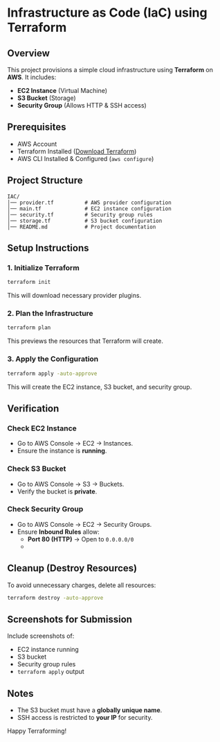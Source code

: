 # Infrastructure as Code (IaC) using Terraform

## Overview

This project provisions a simple cloud infrastructure using **Terraform** on **AWS**. It includes:

- **EC2 Instance** (Virtual Machine)
- **S3 Bucket** (Storage)
- **Security Group** (Allows HTTP & SSH access)

## Prerequisites

- AWS Account
- Terraform Installed ([Download Terraform](https://developer.hashicorp.com/terraform/downloads))
- AWS CLI Installed & Configured (`aws configure`)

## Project Structure

```
IAC/
│── provider.tf          # AWS provider configuration
│── main.tf              # EC2 instance configuration
│── security.tf          # Security group rules
│── storage.tf           # S3 bucket configuration
│── README.md            # Project documentation
```

## Setup Instructions

### 1. Initialize Terraform

```sh
terraform init
```

This will download necessary provider plugins.

### 2. Plan the Infrastructure

```sh
terraform plan
```

This previews the resources that Terraform will create.

### 3. Apply the Configuration

```sh
terraform apply -auto-approve
```

This will create the EC2 instance, S3 bucket, and security group.

## Verification

### Check EC2 Instance

- Go to AWS Console → EC2 → Instances.
- Ensure the instance is **running**.

### Check S3 Bucket

- Go to AWS Console → S3 → Buckets.
- Verify the bucket is **private**.

### Check Security Group

- Go to AWS Console → EC2 → Security Groups.
- Ensure **Inbound Rules** allow:
  - **Port 80 (HTTP)** → Open to `0.0.0.0/0`
  - 
## Cleanup (Destroy Resources)

To avoid unnecessary charges, delete all resources:

```sh
terraform destroy -auto-approve
```

## Screenshots for Submission

Include screenshots of:

- EC2 instance running
- S3 bucket
- Security group rules
- `terraform apply` output

## Notes

- The S3 bucket must have a **globally unique name**.
- SSH access is restricted to **your IP** for security.

Happy Terraforming!
